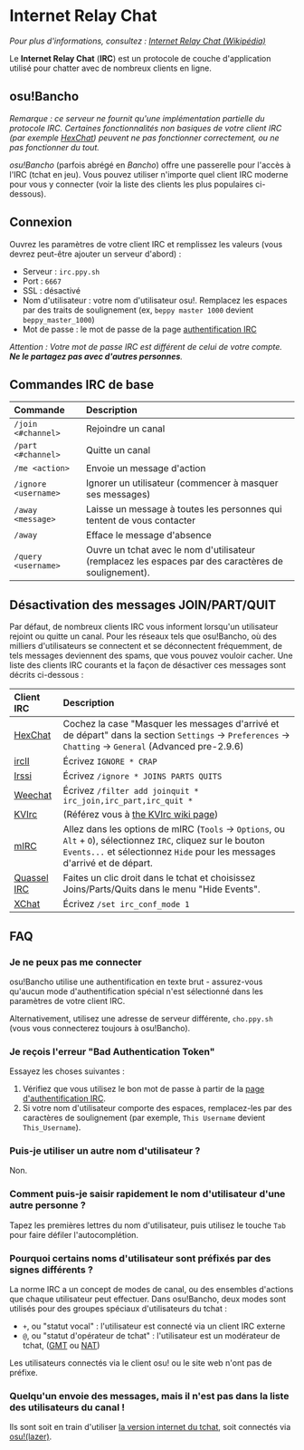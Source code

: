 # Internet Relay Chat

*Pour plus d'informations, consultez : [Internet Relay Chat (Wikipédia)](https://fr.wikipedia.org/wiki/Internet_Relay_Chat)*

Le **Internet Relay Chat** (**IRC**) est un protocole de couche d'application utilisé pour chatter avec de nombreux clients en ligne.

## osu!Bancho

*Remarque : ce serveur ne fournit qu'une implémentation partielle du protocole IRC. Certaines fonctionnalités non basiques de votre client IRC (par exemple [HexChat](https://hexchat.github.io/)) peuvent ne pas fonctionner correctement, ou ne pas fonctionner du tout.*

*osu!Bancho* (parfois abrégé en *Bancho*) offre une passerelle pour l'accès à l'IRC (tchat en jeu). Vous pouvez utiliser n'importe quel client IRC moderne pour vous y connecter (voir la liste des clients les plus populaires ci-dessous).

## Connexion

Ouvrez les paramètres de votre client IRC et remplissez les valeurs (vous devrez peut-être ajouter un serveur d'abord) :

- Serveur : `irc.ppy.sh`
- Port : `6667`
- SSL : désactivé
- Nom d'utilisateur : votre nom d'utilisateur osu!. Remplacez les espaces par des traits de soulignement (ex, `beppy master 1000` devient `beppy_master_1000`)
- Mot de passe : le mot de passe de la page [authentification IRC](https://osu.ppy.sh/p/irc)

*Attention : Votre mot de passe IRC est différent de celui de votre compte. **Ne le partagez pas avec d'autres personnes**.*

## Commandes IRC de base

| Commande | Description |
| :-- | :-- |
| `/join <#channel>` | Rejoindre un canal |
| `/part <#channel>` | Quitte un canal |
| `/me <action>` | Envoie un message d'action |
| `/ignore <username>` | Ignorer un utilisateur (commencer à masquer ses messages) |
| `/away <message>` | Laisse un message à toutes les personnes qui tentent de vous contacter |
| `/away` | Efface le message d'absence |
| `/query <username>` | Ouvre un tchat avec le nom d'utilisateur (remplacez les espaces par des caractères de soulignement). |

## Désactivation des messages JOIN/PART/QUIT

Par défaut, de nombreux clients IRC vous informent lorsqu'un utilisateur rejoint ou quitte un canal. Pour les réseaux tels que osu!Bancho, où des milliers d'utilisateurs se connectent et se déconnectent fréquemment, de tels messages deviennent des spams, que vous pouvez vouloir cacher. Une liste des clients IRC courants et la façon de désactiver ces messages sont décrits ci-dessous :

| Client IRC | Description |
| :-- | :-- |
| [HexChat](https://hexchat.github.io/) | Cochez la case "Masquer les messages d'arrivé et de départ" dans la section `Settings` -> `Preferences` -> `Chatting` -> `General` (Advanced pre-2.9.6)  |
| [ircII](http://www.eterna.com.au/ircii/) | Écrivez `IGNORE * CRAP` |
| [Irssi](https://irssi.org) | Écrivez `/ignore * JOINS PARTS QUITS` |
| [Weechat](https://weechat.org/) | Écrivez `/filter add joinquit * irc_join,irc_part,irc_quit *` |
| [KVIrc](https://www.kvirc.net/) | (Référez vous à [the KVIrc wiki page](https://github.com/kvirc/KVIrc/wiki/FAQ#how-do-i-suppress-join-part-and-quit-messages)) |
| [mIRC](https://www.mirc.com/) | Allez dans les options de mIRC (`Tools` -> `Options`, ou `Alt` + `O`), sélectionnez `IRC`, cliquez sur le bouton `Events...` et sélectionnez `Hide` pour les messages d'arrivé et de départ. |
| [Quassel IRC](https://quassel-irc.org/) | Faites un clic droit dans le tchat et choisissez Joins/Parts/Quits dans le menu "Hide Events". |
| [XChat](http://xchat.org/) | Écrivez `/set irc_conf_mode 1` |

## FAQ

### Je ne peux pas me connecter

osu!Bancho utilise une authentification en texte brut - assurez-vous qu'aucun mode d'authentification spécial n'est sélectionné dans les paramètres de votre client IRC.

Alternativement, utilisez une adresse de serveur différente, `cho.ppy.sh` (vous vous connecterez toujours à osu!Bancho).

### Je reçois l'erreur "Bad Authentication Token"

Essayez les choses suivantes :

1. Vérifiez que vous utilisez le bon mot de passe à partir de la [page d'authentification IRC](https://osu.ppy.sh/p/irc).
2. Si votre nom d'utilisateur comporte des espaces, remplacez-les par des caractères de soulignement (par exemple, `This Username` devient `This_Username`).

### Puis-je utiliser un autre nom d'utilisateur ?

Non.

### Comment puis-je saisir rapidement le nom d'utilisateur d'une autre personne ?

Tapez les premières lettres du nom d'utilisateur, puis utilisez le touche `Tab` pour faire défiler l'autocomplétion.

### Pourquoi certains noms d'utilisateur sont préfixés par des signes différents ?

La norme IRC a un concept de modes de canal, ou des ensembles d'actions que chaque utilisateur peut effectuer. Dans osu!Bancho, deux modes sont utilisés pour des groupes spéciaux d'utilisateurs du tchat :

- `+`, ou "statut vocal" : l'utilisateur est connecté via un client IRC externe
- `@`, ou "statut d'opérateur de tchat" : l'utilisateur est un modérateur de tchat, ([GMT](/wiki/People/The_Team/Global_Moderation_Team) ou [NAT](/wiki/People/The_Team/Nomination_Assessment_Team))

Les utilisateurs connectés via le client osu! ou le site web n'ont pas de préfixe.

### Quelqu'un envoie des messages, mais il n'est pas dans la liste des utilisateurs du canal !

Ils sont soit en train d'utiliser [la version internet du tchat](https://osu.ppy.sh/community/chat), soit connectés via [osu!(lazer)](https://github.com/ppy/osu).
